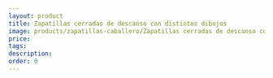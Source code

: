 ```yaml
---
layout: product
title: Zapatillas cerradas de descanso con distintos dibujos
image: products/zapatillas-caballero/Zapatillas cerradas de descanso con distintos dibujos. Marca Biorrelax
price: 
tags: 
description: 
order: 0
---
```


